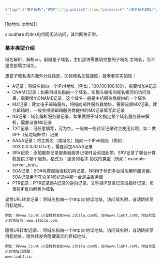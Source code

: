 ```yaml
---
{"tags":["域名解析","建站"],"dg-publish":true,"permalink":"/域名解析DNS/","dgPassFrontmatter":true,"noteIcon":""}
---
```


[[ip地址\|ip地址]]


cloudfare 的dns电信网无法访问，其它网络正常。
### 基本类型介绍
域名解析，解析cn，前缀是子域名，主机那块需要填完整的子域名.主域名，而不是直接填主域名。

想要子域名海内海外分线路走，加快域名加载速度，就老老实实加钱！

- A记录：将域名指向一个IPv4地址（例如：100.100.100.100），需要增加A记录
- CNAME记录：如果将域名指向一个域名，实现与被指向域名相同的访问效果，需要增加CNAME记录。这个域名一般是主机服务商提供的一个域名
- MX记录：建立电子邮箱服务，将指向邮件服务器地址，需要设置MX记录。建立邮箱时，一般会根据邮箱服务商提供的MX记录填写此记录
- NS记录：域名解析服务器记录，如果要将子域名指定某个域名服务器来解析，需要设置NS记录
- TXT记录：可任意填写，可为空。一般做一些验证记录时会使用此项，如：做SPF（反垃圾邮件）记录
- AAAA记录：将主机名（或域名）指向一个IPv6地址（例如：ff03:0:0:0:0:0:0:c1），需要添加AAAA记录
- SRV记录：添加服务记录服务器服务记录时会添加此项，SRV记录了哪台计算机提供了哪个服务。格式为：服务的名字.协议的类型（例如：example-server._tcp）。
- SOA记录：SOA叫做起始授权机构记录，NS用于标识多台域名解析服务器，SOA记录用于在众多NS记录中那一台是主服务器
- PTR记录：PTR记录是A记录的逆向记录，又称做IP反查记录或指针记录，负责将IP反向解析为域名

显性URL转发记录：将域名指向一个http(s)协议地址，访问域名时，自动跳转至目标地址。
```
例如：将www.liuht.cn显性转发到www.itbilu.com后，访问www.liuht.cn时，地址栏显示的地址为：www.itbilu.com。
```

隐性UR转发记录L：将域名指向一个http(s)协议地址，访问域名时，自动跳转至目标地址，隐性转发会隐藏真实的目标地址。
```
例如：将www.liuht.cn显性转发到www.itbilu.com后，访问www.liuht.cn时，地址栏显示的地址仍然是：
www.liuht.cn。
```

